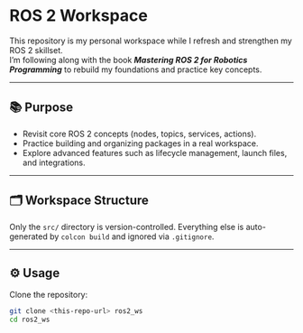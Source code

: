 # ROS 2 Workspace

This repository is my personal workspace while I refresh and strengthen my ROS 2 skillset.  
I’m following along with the book **_Mastering ROS 2 for Robotics Programming_** to rebuild my foundations and practice key concepts.

---

## 📚 Purpose

- Revisit core ROS 2 concepts (nodes, topics, services, actions).
- Practice building and organizing packages in a real workspace.
- Explore advanced features such as lifecycle management, launch files, and integrations.

---

## 🗂 Workspace Structure


Only the `src/` directory is version-controlled. Everything else is auto-generated by `colcon build` and ignored via `.gitignore`.

---

## ⚙️ Usage

Clone the repository:

```bash
git clone <this-repo-url> ros2_ws
cd ros2_ws
